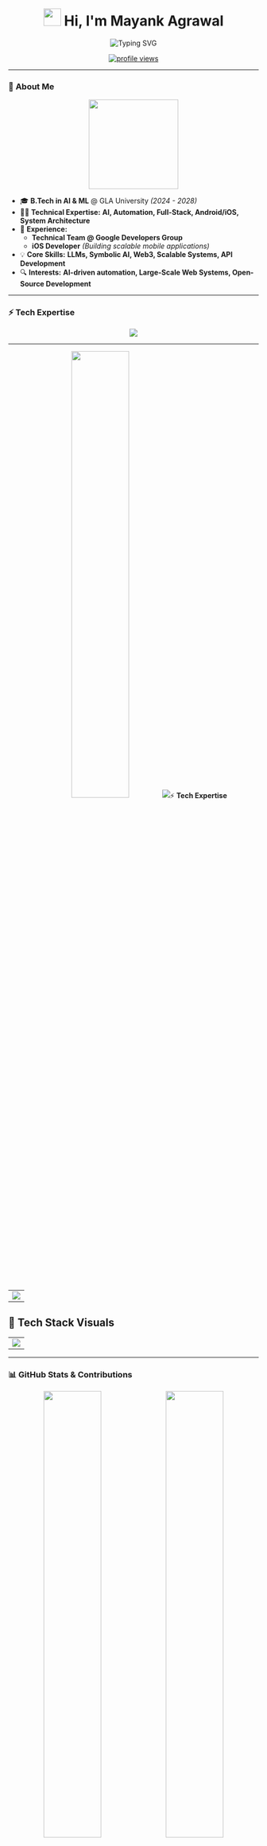 <!-- Awesome GitHub Profile README.md -->
<h1 align="center">
  <img src="https://media.giphy.com/media/hvRJCLFzcasrR4ia7z/giphy.gif" width="35"> 
  Hi, I'm Mayank Agrawal  
</h1>

<p align="center">
  <img src="https://readme-typing-svg.herokuapp.com?font=Fira+Code&size=25&pause=1000&center=true&vCenter=true&width=600&height=50&lines=AI+%26+Systems+Architect+%F0%9F%A4%96;Building+Next-Gen+AI+Solutions+%E2%9C%A8;Android%2C+Web3%2C+and+Scalable+Systems+%F0%9F%9A%80;Pushing+Boundaries%2C+Solving+Problems!+%F0%9F%94%A5" alt="Typing SVG">
</p>

<p align="center">
  <a href="https://github.com/LittleCodr">
    <img src="https://komarev.com/ghpvc/?username=LittleCodr&label=Profile%20Views&color=red&style=flat" alt="profile views">
  </a>
</p>

---

### 🚀 **About Me**
<p align="center">
  <img src="https://media.giphy.com/media/j2pOGeGYKe2xCCKwfi/giphy.gif" width="180">
</p>

- 🎓 **B.Tech in AI & ML** @ GLA University *(2024 - 2028)*  
- 👨‍💻 **Technical Expertise:** **AI, Automation, Full-Stack, Android/iOS, System Architecture**  
- 🚀 **Experience:**  
  - **Technical Team @ Google Developers Group**
  - **iOS Developer** *(Building scalable mobile applications)*  
- 💡 **Core Skills:** **LLMs, Symbolic AI, Web3, Scalable Systems, API Development**  
- 🔍 **Interests:** **AI-driven automation, Large-Scale Web Systems, Open-Source Development**  

---

### **⚡ Tech Expertise**
<p align="center">
  <img src="https://skillicons.dev/icons?i=android,kotlin,java,python,tensorflow,firebase,react,nextjs,tailwind,linux,github,azure,aws,typescript,nodejs" />
</p>

---
<p align="center">
  <img src="https://github-readme-stats.vercel.app/api?username=LittleCodr&count_private=true&show_icons=true&include_all_commits=true&theme=radical&cache_seconds=1800" width="48%">
  <img src="https://streak-stats.demolab.com?user=LittleCodr&theme=radical&hide_border

---

## ⚡ **Tech Expertise**
<table align="center">
  <tr>
    <td align="center"><img src="https://skillicons.dev/icons?i=kotlin,java,python,typescript,react,nextjs,nodejs,linux,github,aws,azure" /></td>
  </tr>
</table>

## 🚀 **Tech Stack Visuals**
<table align="center">
  <tr>
    <td align="center"><img src="https://skillicons.dev/icons?i=kotlin,java,python,react,nextjs,tailwind,firebase,mongodb,postgresql" /></td>
  </tr>
</table>

---


### 📊 **GitHub Stats & Contributions**
<p align="center">
  
  <img src="https://github-readme-stats.vercel.app/api?username=LittleCodr&count_private=true&show_icons=true&include_all_commits=true&theme=radical&cache_seconds=1800" width="48%">
  <img src="https://streak-stats.demolab.com?user=LittleCodr&theme=radical&hide_border=true&date_format=M%20j%5B%2C%20Y%5D" width="48%">
</p>

<p align="center">
  <img src="https://github-readme-activity-graph.vercel.app/graph?username=LittleCodr&bg_color=1A1B27&color=38BCF8&line=F85D7F&point=38BCF8&hide_border=true" width="95%">
</p>

<p align="center">
  <img src="https://komarev.com/ghpvc/?username=LittleCodr&label=Profile%20Views&color=red&style=flat">
  <img src="https://img.shields.io/github/followers/LittleCodr?style=social">
</p>


### 🚀 **Featured Projects**

- 🤖 **[Vidhya AI](https://vidhyaai.com)** – AI Study Assistant for Competitive Exams  
- 🎯 **[Prep Library](https://preplibrary.xyz/)** – Access thousands of premium books and study materials
- 🏗 **[Lotti PYQs](pyq.studyratna.in)** – Smart past question paper solutions
- 🎓 **[Alpha Study Squad](https://alphastudysquad.co)** – Personalized & interactive learning platform  
- 📘 **[Study Ratna](https://studyratna.co)** – Free study material resources app
- 😈 **[AI Powered Resume Builder](https://resume-builder-gamma-lilac-30.vercel.app/)** - No Login Required – & 100% ATS Score



🔗 *More Projects:* [Click Here](https://littlecodr.co/#projects)

---

## ⚡ **Power Moves – Tech Stunts I Pulled Off(100% TRUE OFC 👽🥲🫠)**
<p align="center">
  <img src="https://media.giphy.com/media/ZVik7pBtu9dNS/giphy.gif" width="200">
</p>

🚀 **Hacked a toaster to tweet when my bread is toasted**  
🕹️ **Built an AI that plays Flappy Bird better than me**  
💾 **Turned a Raspberry Pi into a private GitHub CI/CD runner**  
🛸 **Made an AI that recognizes my voice & opens my garage**  
📟 **Reverse-engineered a broken LCD to display memes dynamically**  
🧠 **Trained an LLM to generate jokes only I would laugh at**  
💀 **Got an AI agent to automate Tinder replies (It did too well...)**  

💡 *What next? Maybe I’ll teach AI to order my coffee before I even know I want one...*  

---

---

### 🌐 **Connect with Me**
<p align="center">
  <a href="https://littlecodr.co">
    <img src="https://img.shields.io/badge/Website-littlecodr.co-orange?style=for-the-badge&logo=google-chrome">
  </a>
  <a href="https://www.linkedin.com/in/littlecodr/">
    <img src="https://img.shields.io/badge/LinkedIn-Mayank-blue?style=for-the-badge&logo=linkedin">
  </a>
  <a href="http://t.me/mayank_about">
    <img src="https://img.shields.io/badge/Telegram-Personal-%23026AA7?style=for-the-badge&logo=telegram">
  </a>
  <a href="https://t.me/+ZLvsQjiB3sIzYmY1">
    <img src="https://img.shields.io/badge/Telegram-Community-%232CA5E0?style=for-the-badge&logo=telegram">
  </a>
  <a href="mailto:hello@littlecodr.co">
    <img src="https://img.shields.io/badge/Email-hello%40littlecodr.co-red?style=for-the-badge&logo=gmail">
  </a>
</p>


---
## 🏆 **Certifications & Achievements**
<p align="center">

  <a href="https://gdg.community.dev/" title="Google Developers Group Technical Team">
    <img src="https://img.shields.io/badge/Google%20Developers%20Group-Tech%20Team-%230073CF?style=for-the-badge&logo=google&logoColor=white">
  </a>
  <a href="https://developer.apple.com/" title="iOS Developer at Apple">
    <img src="https://img.shields.io/badge/iOS%20Developer-Apple-%23000000?style=for-the-badge&logo=apple&logoColor=white">
  </a>
</p>

<p align="center">
  <a href="https://www.microsoft.com/en-us/learning/certification-overview.aspx" title="Microsoft Certified: Azure Fundamentals">
    <img src="https://img.shields.io/badge/Microsoft%20Certified-Azure%20Fundamentals-%230078D6?style=for-the-badge&logo=microsoft-azure&logoColor=white">
  </a>
  <a href="https://www.coursera.org" title="Supervised Machine Learning - Coursera">
    <img src="https://img.shields.io/badge/Supervised%20ML-Coursera-%2325A768?style=for-the-badge&logo=coursera&logoColor=white">
  </a>
  <a href="https://www.ibm.com/training/badge" title="AI & Automation - Arcade Certification Zone">
    <img src="https://img.shields.io/badge/AI%20%26%20Automation-Arcade%20Certification-%23FF6F00?style=for-the-badge&logo=ibm&logoColor=white">
  </a>
</p>


---

## 🤖 **😈😈😈😈😈**
<p align="center">
  <img src="https://media.giphy.com/media/l46Cy1rHbQ92uuLXa/giphy.gif" width="160">
  <img src="https://media.giphy.com/media/26AHONQ79FdWZhAI0/giphy.gif" width="160">
  <img src="https://media.giphy.com/media/3oriO0OEd9QIDdllqo/giphy.gif" width="160">
</p>
---

⭐ **If you like my work, consider giving a star!** ⭐  
🔥 *Let's build the future of AI & Tech together!* 🔥
